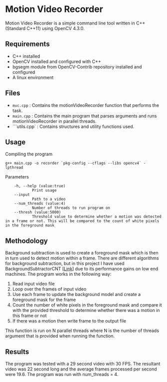 ﻿# Motion Video Recorder

Motion Video Recorder is a simple command line tool written in C++ (Standard C++11) using OpenCV 4.3.0. 

## Requirements
- C++ installed
-  OpenCV installed and configured with C++
- bgsegm module from OpenCV-Contrib repository installed and configured
- A linux environment

## Files
- ```mvc.cpp``` : Contains the motionVideoRecorder function that performs the task.
- ```main.cpp``` : Contains the main program that parses arguments and runs motionVideoRecorder in parallel threads.
- ```utils.cpp` : Contains structures and utility functions used.

## Usage
Compiling the program
```
g++ main.cpp -o recorder `pkg-config --cflags --libs opencv4` -lpthread
```
Parameters

        -h, --help (value:true)
                Print usage
        --input
                Path to a video
        --num_threads (value:4)
                Number of threads to run program on
        --thresh (value:5000)
                Threshold value to determine whether a motion was detected in a frame or not. This will be compared to the count of white pixels in the foreground mask

## Methodology
Background subtraction is used to create a foreground mask which is then in turn used to detect motion within a frame. There are different algorithms for background subtraction, but in this project I have used BackgroundSubtractorCNT [[Link](https://github.com/sagi-z/BackgroundSubtractorCNT)] due to its performance gains on low end machines. The program works in the following way:
1. Read input video file
2. Loop over the frames of input video
3. Use each frame to update the background model and create a foreground mask for the frame
4. Count the number of white pixels in the foreground mask and compare it with the provided threshold to determine whether there was a motion in this frame or not
5. If there was a motion then write frame to the output file

This function is run on N parallel threads where N is the number of threads argument that is provided when running the function.

## Results
The program was tested with a 29 second video with 30 FPS. The resultant video was 22 second long and the average frames processed per second were 19.6. The program was run with num_threads = 4.

